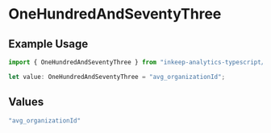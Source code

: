 # OneHundredAndSeventyThree

## Example Usage

```typescript
import { OneHundredAndSeventyThree } from "inkeep-analytics-typescript/models/operations";

let value: OneHundredAndSeventyThree = "avg_organizationId";
```

## Values

```typescript
"avg_organizationId"
```